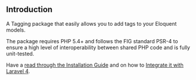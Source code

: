 ## Introduction

A Tagging package that easily allows you to add tags to your Eloquent models.

The package requires PHP 5.4+ and follows the FIG standard PSR-4 to ensure a high level of interoperability between shared PHP code and is fully unit-tested.

Have a [read through the Installation Guide](#installation) and on how to [Integrate it with Laravel 4](#laravel).
